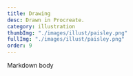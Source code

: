 ```yaml
---
title: Drawing
desc: Drawn in Procreate.
category: illustration
thumbImg: "./images/illust/paisley.png"
fullImg: "./images/illust/paisley.png"
order: 9
---
```

Markdown body
